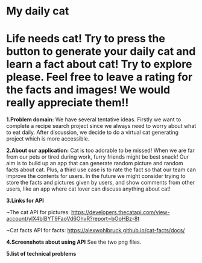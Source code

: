 # My daily cat
# Life needs cat! Try to press the button to generate your daily cat and learn a fact about cat! Try to explore please. Feel free to leave a rating for the facts and images! We would really appreciate them!!

**1.Problem domain:**
We have several tentative ideas. Firstly we want to complete a recipe search project
since we always need to worry about what to eat daily. After discussion, we decide to 
do a virtual cat generating project which is more accessible.

**2.About our application:**
Cat is too adorable to be missed! When we are far from our pets or tired during work,
furry friends might be best snack! Our aim is to build up an app that can generate random
picture and random facts about cat. Plus, a third use case is to rate the fact so that
our team can improve the contents for users. In the future we might consider trying to store
the facts and pictures given by users, and show comments from other users, like an app
where cat lover can discuss anything about cat!

**3.Links for API**

~The cat API for pictures: https://developers.thecatapi.com/view-account/ylX4blBYT9FaoVd6OhvR?report=bOoHBz-8t

~Cat facts API for facts: https://alexwohlbruck.github.io/cat-facts/docs/

**4.Screenshots about using API**
See the two png files.

**5.list of technical problems**
